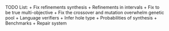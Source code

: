 TODO List:
    + Fix refinements synthesis
    + Refinements in intervals
    + Fix to be true multi-objective
    + Fix the crossover and mutation overwhelm genetic pool
    + Language verifiers
    + Infer hole type
    + Probabilities of synthesis
    + Benchmarks
    + Repair system